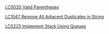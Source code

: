 [LC0020 Valid Parentheses](../problems/LC/LC0020.md)

[LC1047 Remove All Adjacent Duplicates in String](../problems/LC/LC1047.md)

[LC0225 Implement Stack Using Queues](../problems/LC/LC0225.md)